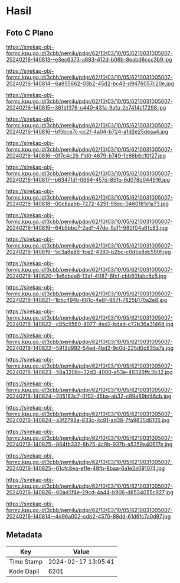 # Hasil

## Foto C Plano

https://sirekap-obj-formc.kpu.go.id/3cbb/pemilu/pdpr/62/10/03/10/05/6210031005007-20240216-140813--e3ec6373-a683-412d-b06b-8eabd6ccc3b9.jpg

https://sirekap-obj-formc.kpu.go.id/3cbb/pemilu/pdpr/62/10/03/10/05/6210031005007-20240216-140814--6a955662-03b2-45d2-bc43-d9476057c20e.jpg

https://sirekap-obj-formc.kpu.go.id/3cbb/pemilu/pdpr/62/10/03/10/05/6210031005007-20240216-140815--361bf376-c440-431a-9afa-2e7414c17298.jpg

https://sirekap-obj-formc.kpu.go.id/3cbb/pemilu/pdpr/62/10/03/10/05/6210031005007-20240216-140816--bf5bce7c-cc2f-4a04-b724-a1d2e25deaa4.jpg

https://sirekap-obj-formc.kpu.go.id/3cbb/pemilu/pdpr/62/10/03/10/05/6210031005007-20240216-140816--0f7c4c26-f1d0-4679-b749-1e66b6c10f27.jpg

https://sirekap-obj-formc.kpu.go.id/3cbb/pemilu/pdpr/62/10/03/10/05/6210031005007-20240216-140817--b6347fd1-0664-457d-851b-6d078d044916.jpg

https://sirekap-obj-formc.kpu.go.id/3cbb/pemilu/pdpr/62/10/03/10/05/6210031005007-20240216-140818--00c8aabb-7272-4251-98ec-0460181e1a73.jpg

https://sirekap-obj-formc.kpu.go.id/3cbb/pemilu/pdpr/62/10/03/10/05/6210031005007-20240216-140819--64b5bbc7-2ed1-47de-9a11-980f04a61c83.jpg

https://sirekap-obj-formc.kpu.go.id/3cbb/pemilu/pdpr/62/10/03/10/05/6210031005007-20240216-140819--5c3a8e86-1ce2-4380-b2bc-c0d5e8dc590f.jpg

https://sirekap-obj-formc.kpu.go.id/3cbb/pemilu/pdpr/62/10/03/10/05/6210031005007-20240216-140820--1e6dbea8-13af-4087-8fcf-cbb60fabc8e5.jpg

https://sirekap-obj-formc.kpu.go.id/3cbb/pemilu/pdpr/62/10/03/10/05/6210031005007-20240216-140821--1b5c494b-681c-4e8f-967f-7825b170a2e8.jpg

https://sirekap-obj-formc.kpu.go.id/3cbb/pemilu/pdpr/62/10/03/10/05/6210031005007-20240216-140822--c85c9560-4077-4ed2-bdad-c72b36a3146d.jpg

https://sirekap-obj-formc.kpu.go.id/3cbb/pemilu/pdpr/62/10/03/10/05/6210031005007-20240216-140822--5913d992-54ed-4bd2-9c0d-225d0d835a7a.jpg

https://sirekap-obj-formc.kpu.go.id/3cbb/pemilu/pdpr/62/10/03/10/05/6210031005007-20240216-140823--58a3206c-32d3-4000-a53e-46326ffc3b32.jpg

https://sirekap-obj-formc.kpu.go.id/3cbb/pemilu/pdpr/62/10/03/10/05/6210031005007-20240216-140824--205183c7-0102-45ba-ab32-c89e69bf46cb.jpg

https://sirekap-obj-formc.kpu.go.id/3cbb/pemilu/pdpr/62/10/03/10/05/6210031005007-20240216-140824--a3f2798a-833c-4c81-ad38-7fa9835d6105.jpg

https://sirekap-obj-formc.kpu.go.id/3cbb/pemilu/pdpr/62/10/03/10/05/6210031005007-20240216-140825--864fb332-8b25-4c9b-937b-a5359a40617e.jpg

https://sirekap-obj-formc.kpu.go.id/3cbb/pemilu/pdpr/62/10/03/10/05/6210031005007-20240216-140825--61cfc8ea-e1fe-49fb-8baa-6a1e2a091074.jpg

https://sirekap-obj-formc.kpu.go.id/3cbb/pemilu/pdpr/62/10/03/10/05/6210031005007-20240216-140826--60ad3f4e-29cd-4a44-b906-d8534055c927.jpg

https://sirekap-obj-formc.kpu.go.id/3cbb/pemilu/pdpr/62/10/03/10/05/6210031005007-20240216-140814--4d96a002-cdb2-4570-88dd-61d6fc7a0d97.jpg


## Metadata

| Key        | Value               |
| ---------- | ------------------- |
| Time Stamp | 2024-02-17 13:05:41 |
| Kode Dapil | 6201                |



